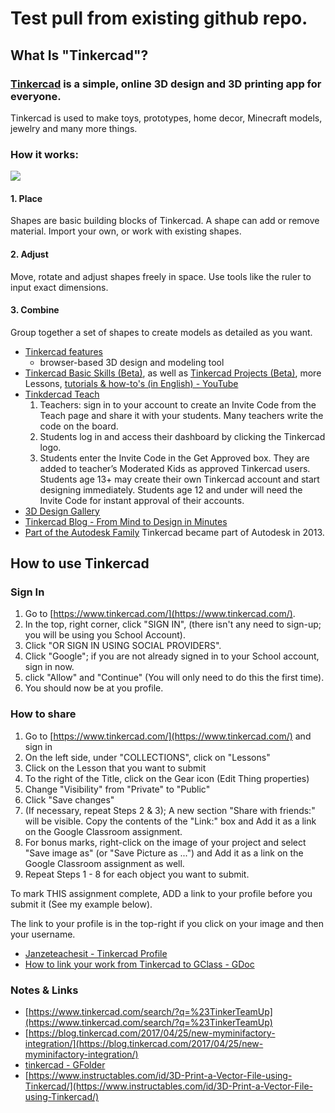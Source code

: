 # Test pull from existing github repo.

## What Is "Tinkercad"?

### [Tinkercad](https://www.tinkercad.com/) is a simple, online 3D design and 3D printing app for everyone.

Tinkercad is used to make toys, prototypes, home decor, Minecraft models, jewelry and many more things.

### How it works:

[![](https://camo.githubusercontent.com/5f425fcd4a0efeab928118c2b331b45bf0f25e75/68747470733a2f2f7777772e74696e6b65726361642e636f6d2f696d672f726564657369676e2f54696e6b6572436c69702e676966)](https://camo.githubusercontent.com/5f425fcd4a0efeab928118c2b331b45bf0f25e75/68747470733a2f2f7777772e74696e6b65726361642e636f6d2f696d672f726564657369676e2f54696e6b6572436c69702e676966)

#### 1. Place

Shapes are basic building blocks of Tinkercad. A shape can add or remove material. Import your own, or work with existing shapes.

#### 2. Adjust

Move, rotate and adjust shapes freely in space. Use tools like the ruler to input exact dimensions.

#### 3. Combine

Group together a set of shapes to create models as detailed as you want.

* [Tinkercad features](https://www.tinkercad.com/about/features)
  * browser-based 3D design and modeling tool
* [Tinkercad Basic Skills \(Beta\)](https://www.tinkercad.com/learn/), as well as [Tinkercad Projects \(Beta\)](https://www.tinkercad.com/learn/projects#/project-gallery;collectionId=OY5L5E8IRXTI47Z), more Lessons, [tutorials & how-to's \(in English\) - YouTube](http://www.youtube.com/user/Tinkercad)
* [Tinkdercad Teach](https://www.tinkercad.com/teach)
  1. Teachers: sign in to your account to create an Invite Code from the Teach page and share it with your students. Many teachers write the code on the board.
  2. Students log in and access their dashboard by clicking the Tinkercad logo.
  3. Students enter the Invite Code in the Get Approved box. They are added to teacher’s Moderated Kids as approved Tinkercad users. Students age 13+ may create their own Tinkercad account and start designing immediately. Students age 12 and under will need the Invite Code for instant approval of their accounts.
* [3D Design Gallery](https://www.tinkercad.com/things/)
* [Tinkercad Blog - From Mind to Design in Minutes](https://blog.tinkercad.com/)
* [Part of the Autodesk Family](http://autodesk.com/) Tinkercad became part of Autodesk in 2013.

## How to use Tinkercad

### Sign In

1. Go to [https://www.tinkercad.com/](https://www.tinkercad.com/).
2. In the top, right corner, click "SIGN IN", \(there isn't any need to sign-up; you will be using you School Account\).
3. Click "OR SIGN IN USING SOCIAL PROVIDERS".
4. Click "Google"; if you are not already signed in to your School account, sign in now.
5. click "Allow" and "Continue" \(You will only need to do this the first time\).
6. You should now be at you profile.

### How to share

1. Go to [https://www.tinkercad.com/](https://www.tinkercad.com/) and sign in
2. On the left side, under "COLLECTIONS", click on "Lessons"
3. Click on the Lesson that you want to submit
4. To the right of the Title, click on the Gear icon \(Edit Thing properties\)
5. Change "Visibility" from "Private" to "Public"
6. Click "Save changes"
7. \(If necessary, repeat Steps 2 & 3\); A new section "Share with friends:" will be visible. Copy the contents of the "Link:" box and Add it as a link on the Google Classroom assignment.
8. For bonus marks, right-click on the image of your project and select "Save image as" \(or "Save Picture as ..."\) and Add it as a link on the Google Classroom assignment as well.
9. Repeat Steps 1 - 8 for each object you want to submit.

To mark THIS assignment complete, ADD a link to your profile before you submit it \(See my example below\).

The link to your profile is in the top-right if you click on your image and then your username.

* [Janzeteachesit - Tinkercad Profile](https://www.tinkercad.com/users/6xVxWWw0wv8-janzeteachesit)
* [How to link your work from Tinkercad to GClass - GDoc](https://docs.google.com/document/d/1_xYI4EJRNl1wXAMp-BrN6i9xObmLzmFP4EJBxXEukeA/edit?usp=sharing)

### Notes & Links

* [https://www.tinkercad.com/search/?q=%23TinkerTeamUp](https://www.tinkercad.com/search/?q=%23TinkerTeamUp)
* [https://blog.tinkercad.com/2017/04/25/new-myminifactory-integration/](https://blog.tinkercad.com/2017/04/25/new-myminifactory-integration/)
* [tinkercad - GFolder](https://drive.google.com/open?id=0BysMfTbvAUUVYmRqU0I3Y0k2SDg)
* [https://www.instructables.com/id/3D-Print-a-Vector-File-using-Tinkercad/](https://www.instructables.com/id/3D-Print-a-Vector-File-using-Tinkercad/)

